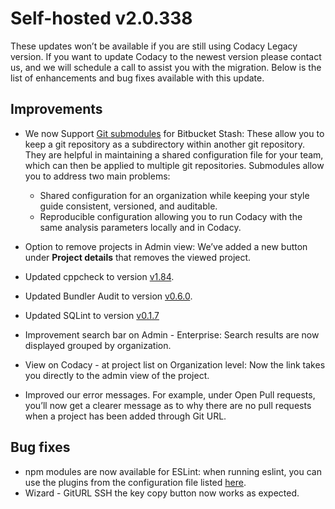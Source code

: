 # Self-hosted v2.0.338

These updates won’t be available if you
are still using Codacy Legacy version. If you want to update Codacy to
the newest version please contact us, and we will schedule a call to assist you
with the migration. Below is the
list of enhancements and bug fixes available with this update.

## Improvements

-   We now Support [Git
    submodules](../user-guide/configure-your-repo/submodules-how-to-enable-them.md)
    for Bitbucket Stash: These allow you to keep a git repository as a
    subdirectory within another git repository. They are helpful in
    maintaining a shared configuration file for your team, which can
    then be applied to multiple git repositories. Submodules allow you to address two main
    problems:
    
    -   Shared configuration for an
        organization while keeping your style guide consistent,
        versioned, and auditable.
    -   Reproducible configuration
        allowing you to run Codacy with the same analysis parameters
        locally and in Codacy. 
-   Option to remove projects in Admin
    view: We’ve added a new button under **Project details** that removes the viewed project.
-   Updated cppcheck to version
    [v1.84](https://github.com/danmar/cppcheck/releases).
-   Updated Bundler Audit to version
    [v0.6.0](https://github.com/rubysec/bundler-audit/blob/master/ChangeLog.md).
-   Updated SQLint to version
    [v0.1.7](https://rubygems.org/gems/sqlint/versions/0.1.7)
-   Improvement search bar on Admin -
    Enterprise: Search results are now displayed grouped by
    organization.
-   View on Codacy - at project list on
    Organization level: Now the link takes you directly to the admin
    view of the project.
-   Improved our error messages.  For
    example, under Open Pull requests, you’ll now get a clearer message
    as to why there are no pull requests when a project has been added
    through Git URL.

## Bug fixes

-   npm modules are now available for
    ESLint: when running eslint, you can use the plugins from the
    configuration file listed [here](https://github.com/codacy/codacy-eslint/blob/master/build.sbt#L44).
-   Wizard - GitURL SSH the key copy
    button now works as expected.
